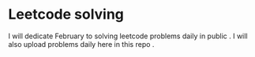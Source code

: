 # Leetcode solving
I will dedicate February to solving leetcode problems daily in public . I will also upload problems daily here in this repo . 
